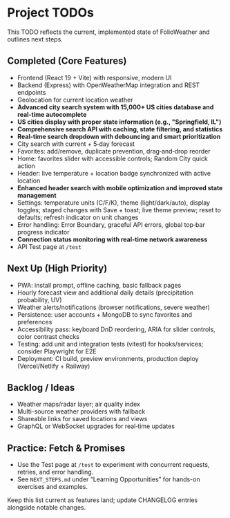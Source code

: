 # Project TODOs

This TODO reflects the current, implemented state of FolioWeather and outlines next steps.

## Completed (Core Features)

- Frontend (React 19 + Vite) with responsive, modern UI
- Backend (Express) with OpenWeatherMap integration and REST endpoints
- Geolocation for current location weather
- **Advanced city search system with 15,000+ US cities database and real-time autocomplete**
- **US cities display with proper state information (e.g., "Springfield, IL")**
- **Comprehensive search API with caching, state filtering, and statistics**
- **Real-time search dropdown with debouncing and smart prioritization**
- City search with current + 5‑day forecast
- Favorites: add/remove, duplicate prevention, drag‑and‑drop reorder
- Home: favorites slider with accessible controls; Random City quick action
- Header: live temperature + location badge synchronized with active location
- **Enhanced header search with mobile optimization and improved state management**
- Settings: temperature units (C/F/K), theme (light/dark/auto), display toggles; staged changes with Save + toast; live theme preview; reset to defaults; refresh indicator on unit changes
- Error handling: Error Boundary, graceful API errors, global top‑bar progress indicator
- **Connection status monitoring with real-time network awareness**
- API Test page at `/test`

## Next Up (High Priority)

- PWA: install prompt, offline caching, basic fallback pages
- Hourly forecast view and additional daily details (precipitation probability, UV)
- Weather alerts/notifications (browser notifications, severe weather)
- Persistence: user accounts + MongoDB to sync favorites and preferences
- Accessibility pass: keyboard DnD reordering, ARIA for slider controls, color contrast checks
- Testing: add unit and integration tests (vitest) for hooks/services; consider Playwright for E2E
- Deployment: CI build, preview environments, production deploy (Vercel/Netlify + Railway)

## Backlog / Ideas

- Weather maps/radar layer; air quality index
- Multi-source weather providers with fallback
- Shareable links for saved locations and views
- GraphQL or WebSocket upgrades for real‑time updates

## Practice: Fetch & Promises

- Use the Test page at `/test` to experiment with concurrent requests, retries, and error handling.
- See `NEXT_STEPS.md` under “Learning Opportunities” for hands-on exercises and examples.

Keep this list current as features land; update CHANGELOG entries alongside notable changes.
